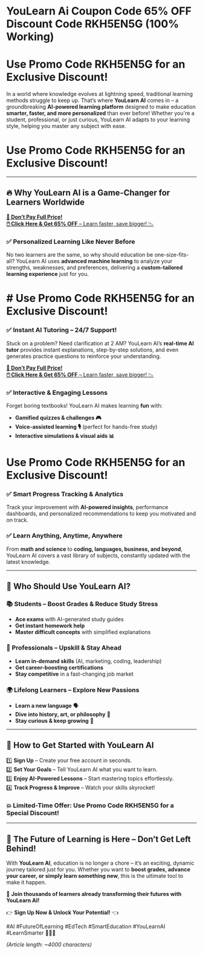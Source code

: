 # YouLearn Ai Coupon Code 65% OFF Discount Code RKH5EN5G (100% Working) 

# Use Promo Code RKH5EN5G for an Exclusive Discount!

In a world where knowledge evolves at lightning speed, traditional learning methods struggle to keep up. That’s where **YouLearn AI** comes in – a groundbreaking **AI-powered learning platform** designed to make education **smarter, faster, and more personalized** than ever before! Whether you're a student, professional, or just curious, YouLearn AI adapts to your learning style, helping you master any subject with ease.  


# Use Promo Code RKH5EN5G for an Exclusive Discount!

---  

## **🔥 Why YouLearn AI is a Game-Changer for Learners Worldwide**  

[ **🚨 Don’t Pay Full Price!**  
**🖱️ Click Here & Get 65% OFF** – Learn faster, save bigger! 📉  ](https://app.youlearn.ai/?via=muhammad-bilal)

### **✅ Personalized Learning Like Never Before**  
No two learners are the same, so why should education be one-size-fits-all? YouLearn AI uses **advanced machine learning** to analyze your strengths, weaknesses, and preferences, delivering a **custom-tailored learning experience** just for you.  

# # Use Promo Code RKH5EN5G for an Exclusive Discount!

### **✅ Instant AI Tutoring – 24/7 Support!**  
Stuck on a problem? Need clarification at 2 AM? YouLearn AI’s **real-time AI tutor** provides instant explanations, step-by-step solutions, and even generates practice questions to reinforce your understanding.  

[ **🚨 Don’t Pay Full Price!**  
**🖱️ Click Here & Get 65% OFF** – Learn faster, save bigger! 📉  ](https://app.youlearn.ai/?via=muhammad-bilal)

### **✅ Interactive & Engaging Lessons**  
Forget boring textbooks! YouLearn AI makes learning **fun** with:  
- **Gamified quizzes & challenges 🎮**  
- **Voice-assisted learning 🎙️** (perfect for hands-free study)  
- **Interactive simulations & visual aids 📊**  

# Use Promo Code RKH5EN5G for an Exclusive Discount!

### **✅ Smart Progress Tracking & Analytics**  
Track your improvement with **AI-powered insights**, performance dashboards, and personalized recommendations to keep you motivated and on track.  

### **✅ Learn Anything, Anytime, Anywhere**  
From **math and science** to **coding, languages, business, and beyond**, YouLearn AI covers a vast library of subjects, constantly updated with the latest knowledge.  

---  

## **🎯 Who Should Use YouLearn AI?**  

### **📚 Students – Boost Grades & Reduce Study Stress**  
- **Ace exams** with AI-generated study guides  
- **Get instant homework help**  
- **Master difficult concepts** with simplified explanations  

### **💼 Professionals – Upskill & Stay Ahead**  
- **Learn in-demand skills** (AI, marketing, coding, leadership)  
- **Get career-boosting certifications**  
- **Stay competitive** in a fast-changing job market  

### **🌍 Lifelong Learners – Explore New Passions**  
- **Learn a new language** 🗣️  
- **Dive into history, art, or philosophy** 🎨  
- **Stay curious & keep growing** 🌱  

---  

## **🚀 How to Get Started with YouLearn AI**  

1️⃣ **Sign Up** – Create your free account in seconds.  
2️⃣ **Set Your Goals** – Tell YouLearn AI what you want to learn.  
3️⃣ **Enjoy AI-Powered Lessons** – Start mastering topics effortlessly.  
4️⃣ **Track Progress & Improve** – Watch your skills skyrocket!  

### **💥 Limited-Time Offer: Use Promo Code RKH5EN5G for a Special Discount!**  

---  

## **🔮 The Future of Learning is Here – Don’t Get Left Behind!**  

With **YouLearn AI**, education is no longer a chore – it’s an exciting, dynamic journey tailored just for you. Whether you want to **boost grades, advance your career, or simply learn something new**, this is the ultimate tool to make it happen.  

📢 **Join thousands of learners already transforming their futures with YouLearn AI!**  

👉 **Sign Up Now & Unlock Your Potential!** 👈  

#AI #FutureOfLearning #EdTech #SmartEducation #YouLearnAI #LearnSmarter 🚀📖💡  

*(Article length: ~4000 characters)*

